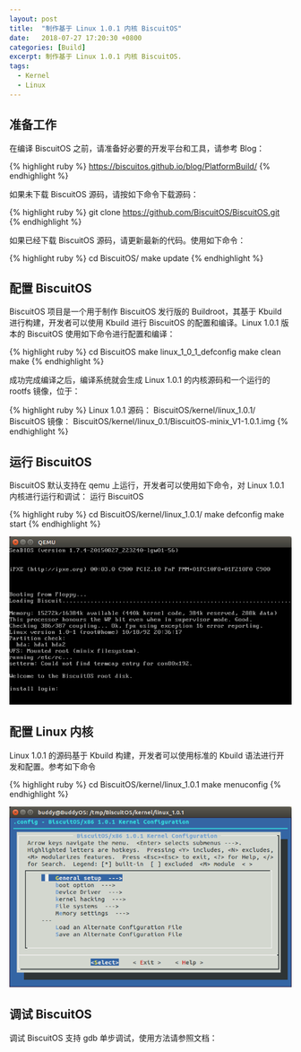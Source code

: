 ```yaml
---
layout: post
title:  "制作基于 Linux 1.0.1 内核 BiscuitOS"
date:   2018-07-27 17:20:30 +0800
categories: [Build]
excerpt: 制作基于 Linux 1.0.1 内核 BiscuitOS.
tags:
  - Kernel
  - Linux
---
```


## 准备工作

在编译 BiscuitOS 之前，请准备好必要的开发平台和工具，请参考 Blog：

{% highlight ruby %}
https://biscuitos.github.io/blog/PlatformBuild/
{% endhighlight %}

如果未下载 BiscuitOS 源码，请按如下命令下载源码：

{% highlight ruby %}
git clone https://github.com/BiscuitOS/BiscuitOS.git
{% endhighlight %}

如果已经下载 BiscuitOS 源码，请更新最新的代码。使用如下命令：

{% highlight ruby %}
cd BiscuitOS/
make update
{% endhighlight %}

## 配置 BiscuitOS

BiscuitOS 项目是一个用于制作 BiscuitOS 发行版的 Buildroot，其基于 Kbuild 进行构建，开发者可以使用 Kbuild 进行 BiscuitOS 的配置和编译。Linux 1.0.1 版本的 BiscuitOS 使用如下命令进行配置和编译：

{% highlight ruby %}
cd BiscuitOS
make linux_1_0_1_defconfig
make clean
make
{% endhighlight %}

成功完成编译之后，编译系统就会生成 Linux 1.0.1 的内核源码和一个运行的 rootfs 镜像，位于：

{% highlight ruby %}
Linux 1.0.1 源码： BiscuitOS/kernel/linux_1.0.1/
BiscuitOS 镜像：  BiscuitOS/kernel/linux_0.1/BiscuitOS-minix_V1-1.0.1.img
{% endhighlight %}

## 运行 BiscuitOS

BiscuitOS 默认支持在 qemu 上运行，开发者可以使用如下命令，对 Linux 1.0.1 内核进行运行和调试：
运行 BiscuitOS

{% highlight ruby %}
cd BiscuitOS/kernel/linux_1.0.1/
make defconfig
make start
{% endhighlight %}

![Running1.0.1](https://raw.githubusercontent.com/EmulateSpace/PictureSet/master/BiscuitOS/buildroot/V000017.png)

## 配置 Linux 内核

Linux 1.0.1 的源码基于 Kbuild 构建，开发者可以使用标准的 Kbuild 语法进行开发和配置。参考如下命令

{% highlight ruby %}
cd BiscuitOS/kernel/linux_1.0.1
make menuconfig
{% endhighlight %}

![menuconfig1,0,1](https://raw.githubusercontent.com/EmulateSpace/PictureSet/master/BiscuitOS/buildroot/V000018.png)

## 调试 BiscuitOS

调试 BiscuitOS 支持 gdb 单步调试，使用方法请参照文档：
